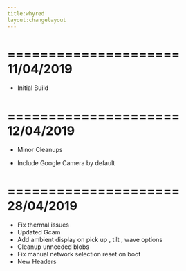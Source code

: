 ```yaml
---
title:whyred
layout:changelayout
---
```

=====================
    11/04/2019
=====================

* Initial Build

=====================
    12/04/2019
=====================

* Minor Cleanups

* Include Google Camera by default

=====================
    28/04/2019
=====================

* Fix thermal issues
* Updated Gcam
* Add ambient display on pick up , tilt , wave options
* Cleanup unneeded blobs
* Fix manual network selection reset on boot
* New Headers